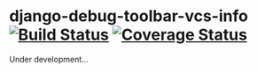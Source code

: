 # django-debug-toolbar-vcs-info [![Build Status](https://travis-ci.org/giginet/django-debug-toolbar-vcs-info.svg)](https://travis-ci.org/giginet/django-debug-toolbar-vcs-info) [![Coverage Status](https://coveralls.io/repos/giginet/django-debug-toolbar-vcs-info/badge.svg?branch=master&service=github)](https://coveralls.io/github/giginet/django-debug-toolbar-vcs-info?branch=master)

Under development...

